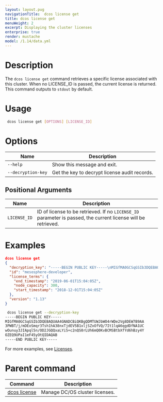 ```yaml
---
layout: layout.pug
navigationTitle:  dcos license get
title: dcos license get
menuWeight: 2
excerpt: Displaying the cluster licenses
enterprise: true
render: mustache
model: /1.14/data.yml
---
```


# Description
The `dcos license get` command retrieves a specific license associated with this cluster. When no LICENSE_ID is passed, the current license is returned. This command outputs to `stdout` by default.


# Usage

```bash
 dcos license get [OPTIONS] [LICENSE_ID]
 ```

# Options

| Name |  Description |
|-------------------|-------------------|
| `--help`   |    Show this message and exit. |
| `--decryption-key`   |  Get the key to decrypt license audit records. |

## Positional Arguments

| Name |  Description |
|-------------------|-------------------|
| `LICENSE_ID` | ID of license to be retrieved. If no `LICENSE_ID` parameter is passed, the current license will be retrieved. |

# Examples

```json
dcos license get
{
  "decryption_key": "-----BEGIN PUBLIC KEY-----\nMIGfMA0GCSqGSIb3DQEBAQUAA4GNADCBiQKBgQDMTUWJbWO4rWDe2Vg8DEW7B9AA\n3PWBT/j/mDEoSmqr3Tsh1hA38nxTjdEV5B1xljSZxOfVQ/7It1lqA6qgdDfNA1UC\nwOunuy3JIApql5n/OD2JGQQxaLYiS+c2nQS0rLUh6mQ0KvBCMSBtbXfYd6hBzy4Y\nOZEQ9UPaI1eF45yOtQIDAQAB\n-----END PUBLIC KEY-----\n",
  "id": "mesosphere-developer",
  "license_terms": {
    "end_timestamp": "2019-06-01T15:04:05Z",
    "node_capacity": 300,
    "start_timestamp": "2018-12-01T15:04:05Z"
  },
  "version": "1.13"
}
```

```bash
 dcos license get --decryption-key
-----BEGIN PUBLIC KEY-----
MIGfMA0GCSqGSIb3DQEBAQUAA4GNADCBiQKBgQDMTUWJbWO4rWDe2Vg8DEW7B9AA
3PWBT/j/mDEoSmqr3Tsh1hA38nxTjdEV5B1xljSZxOfVQ/7It1lqA6qgdDfNA1UC
wOunuy3JIApql5n/OD2JGQQxaLYiS+c2nQS0rLUh6mQ0KvBCMSBtbXfYd6hBzy4Y
OZEQ9UPaI1eF45yOtQIDAQAB
-----END PUBLIC KEY-----
```

For more examples, see [Licenses](/mesosphere/dcos/1.14/administering-clusters/licenses/).

# Parent command

| Command | Description |
|---------|-------------|
| [dcos license](/mesosphere/dcos/1.14/cli/command-reference/dcos-license/) | Manage DC/OS cluster licenses. |
